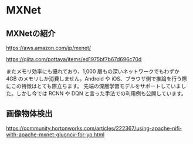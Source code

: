 # MXNet

## MXNetの紹介 

https://aws.amazon.com/jp/mxnet/

https://qiita.com/pottava/items/ed1975bf7b67d696c70d

またメモリ効率にも優れており、1,000 層もの深いネットワークでもわずか 4GB のメモリしか消費しません。Android や iOS、ブラウザ側で推論を行う際にこの特徴はとても際立ちます。
先端の深層学習モデルをサポートしていました。しかし今では RCNN や DQN と言った手法での利用例も公開しています。

## 画像物体検出

https://community.hortonworks.com/articles/222367/using-apache-nifi-with-apache-mxnet-gluoncv-for-yo.html
